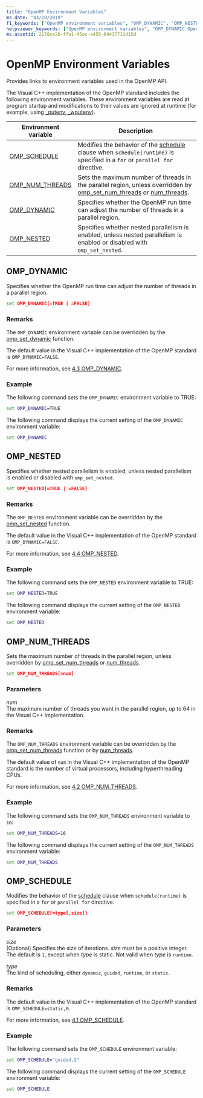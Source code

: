 ```yaml
---
title: "OpenMP Environment Variables"
ms.date: "03/20/2019"
f1_keywords: ["OpenMP environment variables", "OMP_DYNAMIC", "OMP_NESTED", "OMP_NUM_THREADS", "OMP_SCHEDULE"]
helpviewer_keywords: ["OpenMP environment variables", "OMP_DYNAMIC OpenMP environment variable", "OMP_NESTED OpenMP environment variable", "OMP_NUM_THREADS OpenMP environment variable", "OMP_SCHEDULE OpenMP environment variable"]
ms.assetid: 2178ce2b-ffa1-45ec-a455-64437711d15d
---
```

# OpenMP Environment Variables

Provides links to environment variables used in the OpenMP API.

The Visual C++ implementation of the OpenMP standard includes the following environment variables. These environment variables are read at program startup and modifications to their values are ignored at runtime (for example, using [_putenv, _wputenv](../../../c-runtime-library/reference/putenv-wputenv.md)).

|Environment variable|Description|
|--------------------|-----------|
|[OMP_SCHEDULE](#omp-schedule)|Modifies the behavior of the [schedule](openmp-clauses.md#schedule) clause when `schedule(runtime)` is specified in a `for` or `parallel for` directive.|
|[OMP_NUM_THREADS](#omp-num-threads)|Sets the maximum number of threads in the parallel region, unless overridden by [omp_set_num_threads](openmp-functions.md#omp-set-num-threads) or [num_threads](openmp-clauses.md#num-threads).|
|[OMP_DYNAMIC](#omp-dynamic)|Specifies whether the OpenMP run time can adjust the number of threads in a parallel region.|
|[OMP_NESTED](#omp-nested)|Specifies whether nested parallelism is enabled, unless nested parallelism is enabled or disabled with `omp_set_nested`.|

## <a name="omp-dynamic"></a> OMP_DYNAMIC

Specifies whether the OpenMP run time can adjust the number of threads in a parallel region.

```cmd
set OMP_DYNAMIC[=TRUE | =FALSE]
```

### Remarks

The `OMP_DYNAMIC` environment variable can be overridden by the [omp_set_dynamic](openmp-functions.md#omp-set-dynamic) function.

The default value in the Visual C++ implementation of the OpenMP standard is `OMP_DYNAMIC=FALSE`.

For more information, see [4.3 OMP_DYNAMIC](../4-environment-variables.md#43-omp_dynamic).

### Example

The following command sets the `OMP_DYNAMIC` environment variable to TRUE:

```cmd
set OMP_DYNAMIC=TRUE
```

The following command displays the current setting of the `OMP_DYNAMIC` environment variable:

```cmd
set OMP_DYNAMIC
```

## <a name="omp-nested"></a> OMP_NESTED

Specifies whether nested parallelism is enabled, unless nested parallelism is enabled or disabled with `omp_set_nested`.

```cmd
set OMP_NESTED[=TRUE | =FALSE]
```

### Remarks

The `OMP_NESTED` environment variable can be overridden by the [omp_set_nested](openmp-functions.md#omp-set-nested) function.

The default value in the Visual C++ implementation of the OpenMP standard is `OMP_DYNAMIC=FALSE`.

For more information, see [4.4 OMP_NESTED](../4-environment-variables.md#44-omp_nested).

### Example

The following command sets the `OMP_NESTED` environment variable to TRUE:

```cmd
set OMP_NESTED=TRUE
```

The following command displays the current setting of the `OMP_NESTED` environment variable:

```cmd
set OMP_NESTED
```

## <a name="omp-num-threads"></a> OMP_NUM_THREADS

Sets the maximum number of threads in the parallel region, unless overridden by [omp_set_num_threads](openmp-functions.md#omp-set-num-threads) or [num_threads](openmp-clauses.md#num-threads).

```cmd
set OMP_NUM_THREADS[=num]
```

### Parameters

*num*<br/>
The maximum number of threads you want in the parallel region, up to 64 in the Visual C++ implementation.

### Remarks

The `OMP_NUM_THREADS` environment variable can be overridden by the [omp_set_num_threads](openmp-functions.md#omp-set-num-threads) function or by [num_threads](openmp-clauses.md#num-threads).

The default value of `num` in the Visual C++ implementation of the OpenMP standard is the number of virtual processors, including hyperthreading CPUs.

For more information, see [4.2 OMP_NUM_THREADS](../4-environment-variables.md#42-omp_num_threads).

### Example

The following command sets the `OMP_NUM_THREADS` environment variable to `16`:

```cmd
set OMP_NUM_THREADS=16
```

The following command displays the current setting of the `OMP_NUM_THREADS` environment variable:

```cmd
set OMP_NUM_THREADS
```

## <a name="omp-schedule"></a> OMP_SCHEDULE

Modifies the behavior of the [schedule](openmp-clauses.md#schedule) clause when `schedule(runtime)` is specified in a `for` or `parallel for` directive.

```cmd
set OMP_SCHEDULE[=type[,size]]
```

### Parameters

*size*<br/>
(Optional) Specifies the size of iterations. *size* must be a positive integer. The default is `1`, except when *type* is static. Not valid when *type* is `runtime`.

*type*<br/>
The kind of scheduling, either `dynamic`, `guided`, `runtime`, or `static`.

### Remarks

The default value in the Visual C++ implementation of the OpenMP standard is `OMP_SCHEDULE=static,0`.

For more information, see [4.1 OMP_SCHEDULE](../4-environment-variables.md#41-omp_schedule).

### Example

The following command sets the `OMP_SCHEDULE` environment variable:

```cmd
set OMP_SCHEDULE="guided,2"
```

The following command displays the current setting of the `OMP_SCHEDULE` environment variable:

```cmd
set OMP_SCHEDULE
```
